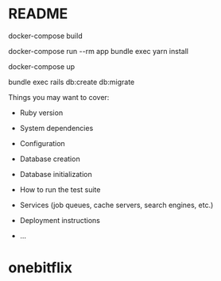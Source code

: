 # README

docker-compose build

docker-compose run --rm app bundle exec yarn install

docker-compose up

bundle exec rails db:create db:migrate

Things you may want to cover:

* Ruby version

* System dependencies

* Configuration

* Database creation

* Database initialization

* How to run the test suite

* Services (job queues, cache servers, search engines, etc.)

* Deployment instructions

* ...
# onebitflix
